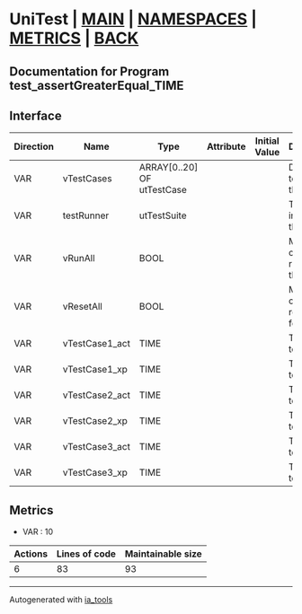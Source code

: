 # UniTest | [MAIN] | [NAMESPACES] | [METRICS] | [BACK]  

## Documentation for Program test_assertGreaterEqual_TIME  

## Interface  

| Direction | Name | Type | Attribute | Initial Value | Documentation |
| --------- | ---- | ---- | --------- | ------------- | ------------- |
| VAR | vTestCases | ARRAY[0..20] OF utTestCase |  |  | Definition of all test cases for this POU |  
| VAR | testRunner | utTestSuite |  |  | Test Suite fb instance to run the tests |  
| VAR | vRunAll | BOOL |  |  | Manual command to run all tests for this POU |  
| VAR | vResetAll | BOOL |  |  | Manual command to reset all tests for this POU |  
| VAR | vTestCase1_act | TIME |  |  | Test data 1 of test case 1 |  
| VAR | vTestCase1_xp | TIME |  |  | Test data 2 of test case 1 |  
| VAR | vTestCase2_act | TIME |  |  | Test data 1 of test case 2 |  
| VAR | vTestCase2_xp | TIME |  |  | Test data 2 of test case 2 |  
| VAR | vTestCase3_act | TIME |  |  | Test data 1 of test case 3 |  
| VAR | vTestCase3_xp | TIME |  |  | Test data 2 of test case 3 |  


## Metrics  

- VAR : 10

| Actions | Lines of code | Maintainable size |
| ------- | ------------- | ----------------- |
| 6 | 83 | 93 |

---
Autogenerated with [ia_tools](https://github.com/tkucic/ia_tools)  

[MAIN]: ../../../../index.md
[NAMESPACES]: ../../nsList.md
[METRICS]: ../../../metrics.md
[BACK]: ../nsMain.md

